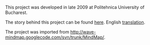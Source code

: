 This project was developed in late 2009 at Politehnica University of Bucharest.

The story behind this project can be found [here](http://ro.wordpress.com/tag/echipa-7/). English [translation](http://translate.google.com/translate?js=n&prev=_t&hl=en&ie=UTF-8&layout=2&eotf=1&sl=ro&tl=en&u=http%3A%2F%2Fro.wordpress.com%2Ftag%2Fechipa-7%2F&act=url).

The project was imported from http://wave-mindmap.googlecode.com/svn/trunk/MindMap/.